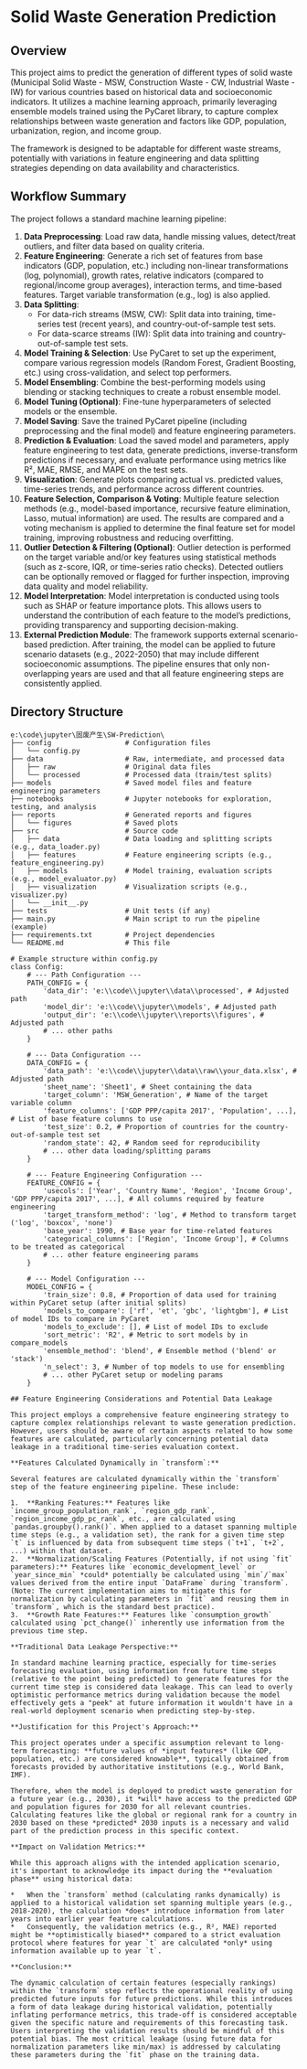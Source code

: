 # Solid Waste Generation Prediction

## Overview

This project aims to predict the generation of different types of solid waste (Municipal Solid Waste - MSW, Construction Waste - CW, Industrial Waste - IW) for various countries based on historical data and socioeconomic indicators. It utilizes a machine learning approach, primarily leveraging ensemble models trained using the PyCaret library, to capture complex relationships between waste generation and factors like GDP, population, urbanization, region, and income group.

The framework is designed to be adaptable for different waste streams, potentially with variations in feature engineering and data splitting strategies depending on data availability and characteristics.

## Workflow Summary

The project follows a standard machine learning pipeline:

1.  **Data Preprocessing**: Load raw data, handle missing values, detect/treat outliers, and filter data based on quality criteria.
2.  **Feature Engineering**: Generate a rich set of features from base indicators (GDP, population, etc.) including non-linear transformations (log, polynomial), growth rates, relative indicators (compared to regional/income group averages), interaction terms, and time-based features. Target variable transformation (e.g., log) is also applied.
3.  **Data Splitting**:
    *   For data-rich streams (MSW, CW): Split data into training, time-series test (recent years), and country-out-of-sample test sets.
    *   For data-scarce streams (IW): Split data into training and country-out-of-sample test sets.
4.  **Model Training & Selection**: Use PyCaret to set up the experiment, compare various regression models (Random Forest, Gradient Boosting, etc.) using cross-validation, and select top performers.
5.  **Model Ensembling**: Combine the best-performing models using blending or stacking techniques to create a robust ensemble model.
6.  **Model Tuning (Optional)**: Fine-tune hyperparameters of selected models or the ensemble.
7.  **Model Saving**: Save the trained PyCaret pipeline (including preprocessing and the final model) and feature engineering parameters.
8.  **Prediction & Evaluation**: Load the saved model and parameters, apply feature engineering to test data, generate predictions, inverse-transform predictions if necessary, and evaluate performance using metrics like R², MAE, RMSE, and MAPE on the test sets.
9.  **Visualization**: Generate plots comparing actual vs. predicted values, time-series trends, and performance across different countries.
10.  **Feature Selection, Comparison & Voting**: Multiple feature selection methods (e.g., model-based importance, recursive feature elimination, Lasso, mutual information) are used. The results are compared and a voting mechanism is applied to determine the final feature set for model training, improving robustness and reducing overfitting.
11.  **Outlier Detection & Filtering (Optional)**: Outlier detection is performed on the target variable and/or key features using statistical methods (such as z-score, IQR, or time-series ratio checks). Detected outliers can be optionally removed or flagged for further inspection, improving data quality and model reliability.
12.  **Model Interpretation**: Model interpretation is conducted using tools such as SHAP or feature importance plots. This allows users to understand the contribution of each feature to the model’s predictions, providing transparency and supporting decision-making.
13.  **External Prediction Module**: The framework supports external scenario-based prediction. After training, the model can be applied to future scenario datasets (e.g., 2022-2050) that may include different socioeconomic assumptions. The pipeline ensures that only non-overlapping years are used and that all feature engineering steps are consistently applied.
## Directory Structure

```plaintext
e:\code\jupyter\固废产生\SW-Prediction\
├── config                  # Configuration files
│   └── config.py
├── data                    # Raw, intermediate, and processed data
│   ├── raw                 # Original data files
│   └── processed           # Processed data (train/test splits)
├── models                  # Saved model files and feature engineering parameters
├── notebooks               # Jupyter notebooks for exploration, testing, and analysis
├── reports                 # Generated reports and figures
│   └── figures             # Saved plots
├── src                     # Source code
│   ├── data                # Data loading and splitting scripts (e.g., data_loader.py)
│   ├── features            # Feature engineering scripts (e.g., feature_engineering.py)
│   ├── models              # Model training, evaluation scripts (e.g., model_evaluator.py)
│   ├── visualization       # Visualization scripts (e.g., visualizer.py)
│   └── __init__.py
├── tests                   # Unit tests (if any)
├── main.py                 # Main script to run the pipeline (example)
├── requirements.txt        # Project dependencies
└── README.md               # This file

# Example structure within config.py
class Config:
    # --- Path Configuration ---
    PATH_CONFIG = {
        'data_dir': 'e:\\code\\jupyter\\data\\processed', # Adjusted path
        'model_dir': 'e:\\code\\jupyter\\models', # Adjusted path
        'output_dir': 'e:\\code\\jupyter\\reports\\figures', # Adjusted path
        # ... other paths
    }

    # --- Data Configuration ---
    DATA_CONFIG = {
        'data_path': 'e:\\code\\jupyter\\data\\raw\\your_data.xlsx', # Adjusted path
        'sheet_name': 'Sheet1', # Sheet containing the data
        'target_column': 'MSW_Generation', # Name of the target variable column
        'feature_columns': ['GDP PPP/capita 2017', 'Population', ...], # List of base feature columns to use
        'test_size': 0.2, # Proportion of countries for the country-out-of-sample test set
        'random_state': 42, # Random seed for reproducibility
        # ... other data loading/splitting params
    }

    # --- Feature Engineering Configuration ---
    FEATURE_CONFIG = {
        'usecols': ['Year', 'Country Name', 'Region', 'Income Group', 'GDP PPP/capita 2017', ...], # All columns required by feature engineering
        'target_transform_method': 'log', # Method to transform target ('log', 'boxcox', 'none')
        'base_year': 1990, # Base year for time-related features
        'categorical_columns': ['Region', 'Income Group'], # Columns to be treated as categorical
        # ... other feature engineering params
    }

    # --- Model Configuration ---
    MODEL_CONFIG = {
        'train_size': 0.8, # Proportion of data used for training within PyCaret setup (after initial splits)
        'models_to_compare': ['rf', 'et', 'gbc', 'lightgbm'], # List of model IDs to compare in PyCaret
        'models_to_exclude': [], # List of model IDs to exclude
        'sort_metric': 'R2', # Metric to sort models by in compare_models
        'ensemble_method': 'blend', # Ensemble method ('blend' or 'stack')
        'n_select': 3, # Number of top models to use for ensembling
        # ... other PyCaret setup or modeling params
    }

## Feature Engineering Considerations and Potential Data Leakage

This project employs a comprehensive feature engineering strategy to capture complex relationships relevant to waste generation prediction. However, users should be aware of certain aspects related to how some features are calculated, particularly concerning potential data leakage in a traditional time-series evaluation context.

**Features Calculated Dynamically in `transform`:**

Several features are calculated dynamically within the `transform` step of the feature engineering pipeline. These include:

1.  **Ranking Features:** Features like `income_group_population_rank`, `region_gdp_rank`, `region_income_gdp_pc_rank`, etc., are calculated using `pandas.groupby().rank()`. When applied to a dataset spanning multiple time steps (e.g., a validation set), the rank for a given time step `t` is influenced by data from subsequent time steps (`t+1`, `t+2`, ...) within that dataset.
2.  **Normalization/Scaling Features (Potentially, if not using `fit` parameters):** Features like `economic_development_level` or `year_since_min` *could* potentially be calculated using `min`/`max` values derived from the entire input `DataFrame` during `transform`. (Note: The current implementation aims to mitigate this for normalization by calculating parameters in `fit` and reusing them in `transform`, which is the standard best practice).
3.  **Growth Rate Features:** Features like `consumption_growth` calculated using `pct_change()` inherently use information from the previous time step.

**Traditional Data Leakage Perspective:**

In standard machine learning practice, especially for time-series forecasting evaluation, using information from future time steps (relative to the point being predicted) to generate features for the current time step is considered data leakage. This can lead to overly optimistic performance metrics during validation because the model effectively gets a "peek" at future information it wouldn't have in a real-world deployment scenario when predicting step-by-step.

**Justification for this Project's Approach:**

This project operates under a specific assumption relevant to long-term forecasting: **future values of *input features* (like GDP, population, etc.) are considered knowable**, typically obtained from forecasts provided by authoritative institutions (e.g., World Bank, IMF).

Therefore, when the model is deployed to predict waste generation for a future year (e.g., 2030), it *will* have access to the predicted GDP and population figures for 2030 for all relevant countries. Calculating features like the global or regional rank for a country in 2030 based on these *predicted* 2030 inputs is a necessary and valid part of the prediction process in this specific context.

**Impact on Validation Metrics:**

While this approach aligns with the intended application scenario, it's important to acknowledge its impact during the **evaluation phase** using historical data:

*   When the `transform` method (calculating ranks dynamically) is applied to a historical validation set spanning multiple years (e.g., 2018-2020), the calculation *does* introduce information from later years into earlier year feature calculations.
*   Consequently, the validation metrics (e.g., R², MAE) reported might be **optimistically biased** compared to a strict evaluation protocol where features for year `t` are calculated *only* using information available up to year `t`.

**Conclusion:**

The dynamic calculation of certain features (especially rankings) within the `transform` step reflects the operational reality of using predicted future inputs for future predictions. While this introduces a form of data leakage during historical validation, potentially inflating performance metrics, this trade-off is considered acceptable given the specific nature and requirements of this forecasting task. Users interpreting the validation results should be mindful of this potential bias. The most critical leakage (using future data for normalization parameters like min/max) is addressed by calculating these parameters during the `fit` phase on the training data.
